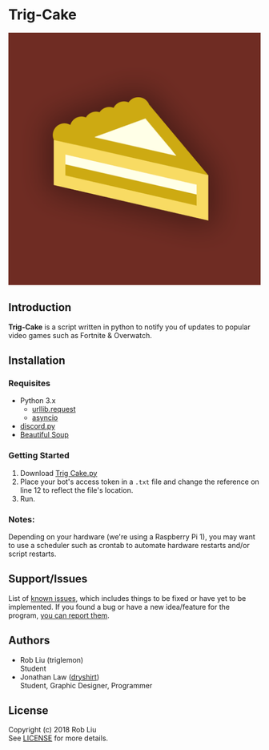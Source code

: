 # Trig-Cake
![Trig-Cake](Logo.png)

## Introduction
**Trig-Cake** is a script written in python to notify you of updates to popular video games such as Fortnite & Overwatch.

## Installation
### Requisites
* Python 3.x
  * [urllib.request](https://docs.python.org/3/library/urllib.request.html)
  * [asyncio](https://docs.python.org/3/library/asyncio.html)
* [discord.py](https://github.com/Rapptz/discord.py)
* [Beautiful Soup](https://www.crummy.com/software/BeautifulSoup/)

### Getting Started
1. Download [Trig Cake.py](Trig%20Cake.py)
2. Place your bot's access token in a `.txt` file and change the reference on line 12 to reflect the file's location.
3. Run.

### Notes:
Depending on your hardware (we're using a Raspberry Pi 1), you may want to use a scheduler such as crontab to automate hardware restarts and/or script restarts. 

## Support/Issues
List of [known issues](https://github.com/triglemon/Trig-Cake/issues), which includes things to be fixed or have yet to be implemented.
If you found a bug or have a new idea/feature for the program, [you can report them](https://github.com/triglemon/Trig-Cake/issues/new).

## Authors
* Rob Liu (triglemon) <br />
  Student
* Jonathan Law ([dryshirt](https://dryshirt.github.io)) <br />
  Student, Graphic Designer, Programmer

## License
Copyright (c) 2018 Rob Liu <br />
See [LICENSE](LICENSE.txt) for more details.


